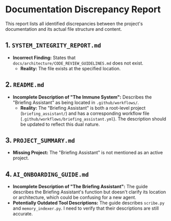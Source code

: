 # Documentation Discrepancy Report

This report lists all identified discrepancies between the project's documentation and its actual file structure and content.

## 1. `SYSTEM_INTEGRITY_REPORT.md`
*   **Incorrect Finding:** States that `docs/architecture/CODE_REVIEW_GUIDELINES.md` does not exist.
    *   **Reality:** The file exists at the specified location.

## 2. `README.md`
*   **Incomplete Description of "The Immune System":** Describes the "Briefing Assistant" as being located in `.github/workflows/`.
    *   **Reality:** The "Briefing Assistant" is both a root-level project (`briefing_assistant/`) and has a corresponding workflow file (`.github/workflows/briefing_assistant.yml`). The description should be updated to reflect this dual nature.

## 3. `PROJECT_SUMMARY.md`
*   **Missing Project:** The "Briefing Assistant" is not mentioned as an active project.

## 4. `AI_ONBOARDING_GUIDE.md`
*   **Incomplete Description of "The Briefing Assistant":** The guide describes the Briefing Assistant's function but doesn't clarify its location or architecture, which could be confusing for a new agent.
*   **Potentially Outdated Tool Descriptions:** The guide describes `scribe.py` and `memory_indexer.py`. I need to verify that their descriptions are still accurate.